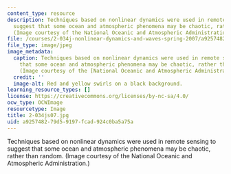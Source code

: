 ```yaml
---
content_type: resource
description: Techniques based on nonlinear dynamics were used in remote sensing to
  suggest that some ocean and atmospheric phenomena may be chaotic, rather than random.
  (Image courtesy of the National Oceanic and Atmospheric Administration.)
file: /courses/2-034j-nonlinear-dynamics-and-waves-spring-2007/a925748279d59197fcad924c0ba5a75a_2-034js07.jpg
file_type: image/jpeg
image_metadata:
  caption: Techniques based on nonlinear dynamics were used in remote sensing to suggest
    that some ocean and atmospheric phenomena may be chaotic, rather than random.
    (Image courtesy of the [National Oceanic and Atmospheric Administration](http://www.noaa.gov/).)
  credit: ''
  image-alt: Red and yellow swirls on a black background.
learning_resource_types: []
license: https://creativecommons.org/licenses/by-nc-sa/4.0/
ocw_type: OCWImage
resourcetype: Image
title: 2-034js07.jpg
uid: a9257482-79d5-9197-fcad-924c0ba5a75a
---
```

Techniques based on nonlinear dynamics were used in remote sensing to suggest that some ocean and atmospheric phenomena may be chaotic, rather than random. (Image courtesy of the National Oceanic and Atmospheric Administration.)